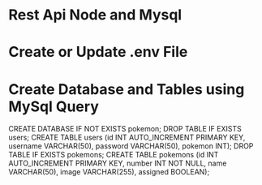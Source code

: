 # Rest Api Node and Mysql

# Create or Update .env File

# Create Database and Tables using MySql Query
CREATE DATABASE IF NOT EXISTS pokemon;
DROP TABLE IF EXISTS users;
CREATE TABLE users (id INT AUTO_INCREMENT PRIMARY KEY, username VARCHAR(50), password VARCHAR(50), pokemon INT);
DROP TABLE IF EXISTS pokemons;
CREATE TABLE pokemons (id INT AUTO_INCREMENT PRIMARY KEY, number INT NOT NULL, name VARCHAR(50), image VARCHAR(255), assigned BOOLEAN);

